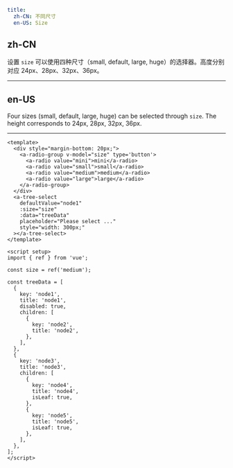 ```yaml
title:
  zh-CN: 不同尺寸
  en-US: Size
```

## zh-CN

设置 `size` 可以使用四种尺寸（small, default, large, huge）的选择器。高度分别对应 24px、28px、32px、36px。

---

## en-US

Four sizes (small, default, large, huge) can be selected through `size`. The height corresponds to 24px, 28px, 32px, 36px.

---

```vue
<template>
  <div style="margin-bottom: 20px;">
    <a-radio-group v-model="size" type='button'>
      <a-radio value="mini">mini</a-radio>
      <a-radio value="small">small</a-radio>
      <a-radio value="medium">medium</a-radio>
      <a-radio value="large">large</a-radio>
    </a-radio-group>
  </div>
  <a-tree-select
    defaultValue="node1"
    :size="size"
    :data="treeData"
    placeholder="Please select ..."
    style="width: 300px;"
  ></a-tree-select>
</template>

<script setup>
import { ref } from 'vue';

const size = ref('medium');

const treeData = [
  {
    key: 'node1',
    title: 'node1',
    disabled: true,
    children: [
      {
        key: 'node2',
        title: 'node2',
      },
    ],
  },
  {
    key: 'node3',
    title: 'node3',
    children: [
      {
        key: 'node4',
        title: 'node4',
        isLeaf: true,
      },
      {
        key: 'node5',
        title: 'node5',
        isLeaf: true,
      },
    ],
  },
];
</script>
```
